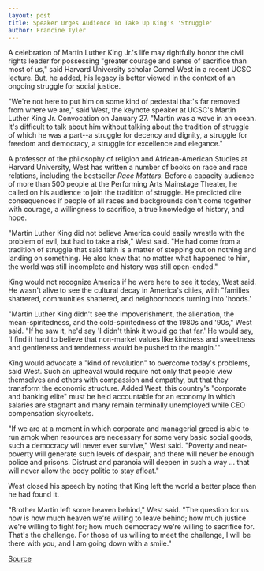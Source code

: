 ```yaml
---
layout: post
title: Speaker Urges Audience To Take Up King's 'Struggle'
author: Francine Tyler
---
```


A celebration of Martin Luther King Jr.'s life may rightfully honor the civil rights leader for possessing "greater courage and sense of sacrifice than most of us," said Harvard University scholar Cornel West in a recent UCSC lecture. But, he added, his legacy is better viewed in the context of an ongoing struggle for social justice.

"We're not here to put him on some kind of pedestal that's far removed from where we are," said West, the keynote speaker at UCSC's Martin Luther King Jr. Convocation on January 27. "Martin was a wave in an ocean. It's difficult to talk about him without talking about the tradition of struggle of which he was a part--a struggle for decency and dignity, a struggle for freedom and democracy, a struggle for excellence and elegance."

A professor of the philosophy of religion and African-American Studies at Harvard University, West has written a number of books on race and race relations, including the bestseller _Race Matters._ Before a capacity audience of more than 500 people at the Performing Arts Mainstage Theater, he called on his audience to join the tradition of struggle. He predicted dire consequences if people of all races and backgrounds don't come together with courage, a willingness to sacrifice, a true knowledge of history, and hope.

"Martin Luther King did not believe America could easily wrestle with the problem of evil, but had to take a risk," West said. "He had come from a tradition of struggle that said faith is a matter of stepping out on nothing and landing on something. He also knew that no matter what happened to him, the world was still incomplete and history was still open-ended."

King would not recognize America if he were here to see it today, West said. He wasn't alive to see the cultural decay in America's cities, with "families shattered, communities shattered, and neighborhoods turning into 'hoods.'

"Martin Luther King didn't see the impoverishment, the alienation, the mean-spiritedness, and the cold-spiritedness of the 1980s and '90s," West said. "If he saw it, he'd say 'I didn't think it would go that far.' He would say, 'I find it hard to believe that non-market values like kindness and sweetness and gentleness and tenderness would be pushed to the margin.'"

King would advocate a "kind of revolution" to overcome today's problems, said West. Such an upheaval would require not only that people view themselves and others with compassion and empathy, but that they transform the economic structure. Added West, this country's "corporate and banking elite" must be held accountable for an economy in which salaries are stagnant and many remain terminally unemployed while CEO compensation skyrockets.

"If we are at a moment in which corporate and managerial greed is able to run amok when resources are necessary for some very basic social goods, such a democracy will never ever survive," West said. "Poverty and near-poverty will generate such levels of despair, and there will never be enough police and prisons. Distrust and paranoia will deepen in such a way ... that will never allow the body politic to stay afloat."

West closed his speech by noting that King left the world a better place than he had found it.

"Brother Martin left some heaven behind," West said. "The question for us now is how much heaven we're willing to leave behind; how much justice we're willing to fight for; how much democracy we're willing to sacrifice for. That's the challenge. For those of us willing to meet the challenge, I will be there with you, and I am going down with a smile."

[Source](http://www1.ucsc.edu/oncampus/currents/97-02-03/cornel.htm "Permalink to MLK Convocation speech: 02-03-97")
